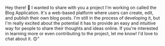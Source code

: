 Hey there! 👋 I wanted to share with you a project I'm working on called the Blog Application. It's a web-based platform where users can create, edit, and publish their own blog posts. I'm still in the process of developing it, but I'm really excited about the potential it has to provide an easy and intuitive way for people to share their thoughts and ideas online. If you're interested in learning more or even contributing to the project, let me know! I'd love to chat about it. 😊"
